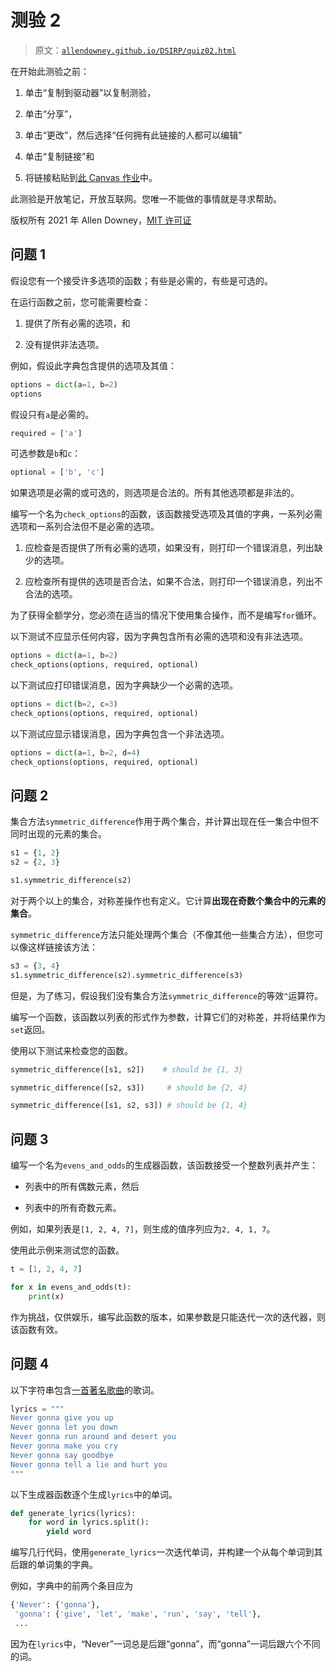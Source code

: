 # 测验 2

> 原文：[`allendowney.github.io/DSIRP/quiz02.html`](https://allendowney.github.io/DSIRP/quiz02.html)

在开始此测验之前：

1.  单击“复制到驱动器”以复制测验，

1.  单击“分享”，

1.  单击“更改”，然后选择“任何拥有此链接的人都可以编辑”

1.  单击“复制链接”和

1.  将链接粘贴到[此 Canvas 作业](https://canvas.olin.edu/courses/313/assignments/4929)中。

此测验是开放笔记，开放互联网。您唯一不能做的事情就是寻求帮助。

版权所有 2021 年 Allen Downey，[MIT 许可证](http://opensource.org/licenses/MIT)

## 问题 1

假设您有一个接受许多选项的函数；有些是必需的，有些是可选的。

在运行函数之前，您可能需要检查：

1.  提供了所有必需的选项，和

1.  没有提供非法选项。

例如，假设此字典包含提供的选项及其值：

```py
options = dict(a=1, b=2)
options 
```

假设只有`a`是必需的。

```py
required = ['a'] 
```

可选参数是`b`和`c`：

```py
optional = ['b', 'c'] 
```

如果选项是必需的或可选的，则选项是合法的。所有其他选项都是非法的。

编写一个名为`check_options`的函数，该函数接受选项及其值的字典，一系列必需选项和一系列合法但不是必需的选项。

1.  应检查是否提供了所有必需的选项，如果没有，则打印一个错误消息，列出缺少的选项。

1.  应检查所有提供的选项是否合法，如果不合法，则打印一个错误消息，列出不合法的选项。

为了获得全额学分，您必须在适当的情况下使用集合操作，而不是编写`for`循环。

以下测试不应显示任何内容，因为字典包含所有必需的选项和没有非法选项。

```py
options = dict(a=1, b=2)
check_options(options, required, optional) 
```

以下测试应打印错误消息，因为字典缺少一个必需的选项。

```py
options = dict(b=2, c=3)
check_options(options, required, optional) 
```

以下测试应显示错误消息，因为字典包含一个非法选项。

```py
options = dict(a=1, b=2, d=4)
check_options(options, required, optional) 
```

## 问题 2

集合方法`symmetric_difference`作用于两个集合，并计算出现在任一集合中但不同时出现的元素的集合。

```py
s1 = {1, 2}
s2 = {2, 3}

s1.symmetric_difference(s2) 
```

对于两个以上的集合，对称差操作也有定义。它计算**出现在奇数个集合中的元素的集合**。

`symmetric_difference`方法只能处理两个集合（不像其他一些集合方法），但您可以像这样链接该方法：

```py
s3 = {3, 4}
s1.symmetric_difference(s2).symmetric_difference(s3) 
```

但是，为了练习，假设我们没有集合方法`symmetric_difference`的等效`^`运算符。

编写一个函数，该函数以列表的形式作为参数，计算它们的对称差，并将结果作为`set`返回。

使用以下测试来检查您的函数。

```py
symmetric_difference([s1, s2])    # should be {1, 3} 
```

```py
symmetric_difference([s2, s3])     # should be {2, 4} 
```

```py
symmetric_difference([s1, s2, s3]) # should be {1, 4} 
```

## 问题 3

编写一个名为`evens_and_odds`的生成器函数，该函数接受一个整数列表并产生：

+   列表中的所有偶数元素，然后

+   列表中的所有奇数元素。

例如，如果列表是`[1, 2, 4, 7]`，则生成的值序列应为`2, 4, 1, 7`。

使用此示例来测试您的函数。

```py
t = [1, 2, 4, 7]

for x in evens_and_odds(t):
    print(x) 
```

作为挑战，仅供娱乐，编写此函数的版本，如果参数是只能迭代一次的迭代器，则该函数有效。

## 问题 4

以下字符串包含[一首著名歌曲](https://youtu.be/dQw4w9WgXcQ?t=43)的歌词。

```py
lyrics = """
Never gonna give you up
Never gonna let you down
Never gonna run around and desert you
Never gonna make you cry
Never gonna say goodbye
Never gonna tell a lie and hurt you 
""" 
```

以下生成器函数逐个生成`lyrics`中的单词。

```py
def generate_lyrics(lyrics):
    for word in lyrics.split():
        yield word 
```

编写几行代码，使用`generate_lyrics`一次迭代单词，并构建一个从每个单词到其后跟的单词集的字典。

例如，字典中的前两个条目应为

```py
{'Never': {'gonna'},
 'gonna': {'give', 'let', 'make', 'run', 'say', 'tell'},
 ... 
```

因为在`lyrics`中，“Never”一词总是后跟“gonna”，而“gonna”一词后跟六个不同的词。
